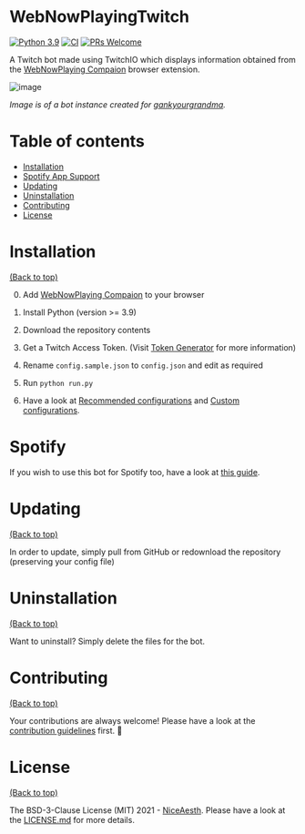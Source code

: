 # WebNowPlayingTwitch

[![Python 3.9](https://img.shields.io/badge/python-3.9-blue.svg)](https://www.python.org/downloads/release/python-390/)
[![CI](https://github.com/athityakumar/colorls/actions/workflows/ruby.yml/badge.svg)](https://github.com/athityakumar/colorls/actions/workflows/ruby.yml)
[![PRs Welcome](https://img.shields.io/badge/PRs-welcome-brightgreen.svg?style=shields)](http://makeapullrequest.com)

A Twitch bot made using TwitchIO which displays information obtained from the [WebNowPlaying Compaion](https://github.com/tjhrulz/WebNowPlaying-BrowserExtension) browser extension. 

 ![image](https://up.aesth.dev/9jQBNuQ6.png)

*Image is of a bot instance created for [gankyourgrandma](https://www.twitch.tv/gankyourgrandma).*

# Table of contents

- [Installation](#installation)
- [Spotify App Support](#spotify)
- [Updating](#updating)
- [Uninstallation](#uninstallation)
- [Contributing](#contributing)
- [License](#license)

# Installation

[(Back to top)](#table-of-contents)

0. Add [WebNowPlaying Compaion](https://github.com/tjhrulz/WebNowPlaying-BrowserExtension) to your browser

1. Install Python (version >= 3.9)

2. Download the repository contents

3. Get a Twitch Access Token. (Visit [Token Generator](https://twitchtokengenerator.com/) for more information)

4. Rename `config.sample.json` to `config.json` and edit as required

5. Run `python run.py` 

6. Have a look at [Recommended configurations](#recommended-configurations) and [Custom configurations](#custom-configurations).

# Spotify

If you wish to use this bot for Spotify too, have a look at [this guide](https://github.com/khanhas/spicetify-cli/wiki/Guide-for-Rainmeter-user).

# Updating

[(Back to top)](#table-of-contents)

In order to update, simply pull from GitHub or redownload the repository (preserving your config file)

# Uninstallation

[(Back to top)](#table-of-contents)

Want to uninstall? Simply delete the files for the bot.

# Contributing

[(Back to top)](#table-of-contents)

Your contributions are always welcome! Please have a look at the [contribution guidelines](CONTRIBUTING.md) first. :tada:

# License

[(Back to top)](#table-of-contents)


The BSD-3-Clause License (MIT) 2021 - [NiceAesth](https://github.com/NiceAesth/). Please have a look at the [LICENSE.md](LICENSE.md) for more details.
